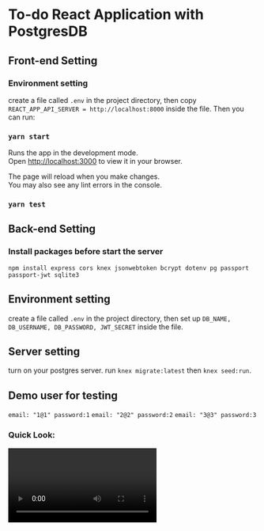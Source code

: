 # To-do React Application with PostgresDB

## Front-end Setting

### Environment setting

create a file called `.env` in the project directory, then copy `REACT_APP_API_SERVER = http://localhost:8000` inside the file. Then you can run:

### `yarn start`

Runs the app in the development mode.\
Open [http://localhost:3000](http://localhost:3000) to view it in your browser.

The page will reload when you make changes.\
You may also see any lint errors in the console.

### `yarn test`

## Back-end Setting

### Install packages before start the server

`npm install express cors knex jsonwebtoken bcrypt dotenv pg passport passport-jwt sqlite3`

## Environment setting

create a file called `.env` in the project directory, then set up `DB_NAME, DB_USERNAME, DB_PASSWORD, JWT_SECRET` inside the file.

## Server setting

turn on your postgres server.
run `knex migrate:latest` then `knex seed:run`.

## Demo user for testing

`email: "1@1" password:1` `email: "2@2" password:2` `email: "3@3" password:3`

### Quick Look:

![](./Todo%20React%20App%20with%20PosgretDB%20Tutorial.mov)
